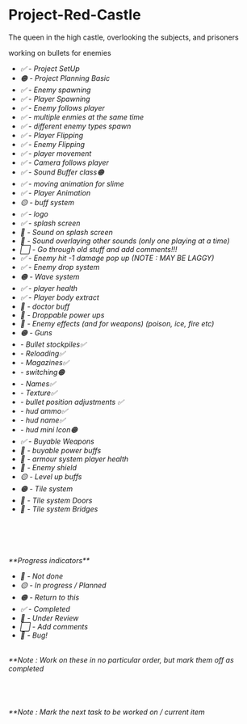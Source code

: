 # Project-Red-Castle
The queen in the high castle, overlooking the subjects, and prisoners


 working on bullets for enemies
<p>
  <em>
  <ul>
    <li>✅ - Project SetUp</li>
    <li>🟠 - Project Planning Basic</li>
    <li>✅ - Enemy spawning</li>
    <li>✅ - Player Spawning</li>
    <li>✅ - Enemy follows player</li>
    <li>✅ - multiple enmies at the same time</li>
    <li>✅ - different enemy types spawn</li>
    <li>✅ - Player Flipping</li>
    <li>✅ - Enemy Flipping</li>
    <li>✅ - player movement</li>
    <li>✅ - Camera follows player</li>
    <li>✅ - Sound Buffer class🟠</li>
    <li>✅ - moving animation for slime</li>
    <li>✅ - Player Animation</li>
    <li>🟡 - buff system</li>
    <li>✅ - logo</li>
    <li>✅ - splash screen</li>
    <li>🔷 - Sound on splash screen</li>
    <li>🐛 - Sound overlaying other sounds (only one playing at a time)</li>
    <li>⬜ - Go through old stuff and add comments!!!</li>
    <li>✅ - Enemy hit -1 damage pop up (NOTE : MAY BE LAGGY)</li>
    <li>✅ - Enemy drop system</li>
    <li>🟠 - Wave system</li>
    <li>✅ - player health</li>
    <li>✅ - Player body extract</li>
    <li>🔴 - doctor buff</li>
    <li>🔴 - Droppable power ups</li>
    <li>🔴 - Enemy effects (and for weapons) (poison, ice, fire etc)</li>
    <li>🟠 - Guns</li>
        <li>     - Bullet stockpiles✅</li>
        <li>     - Reloading✅</li>
        <li>     - Magazines✅</li>
        <li>     - switching🟠</li>
        <li>     - Names✅</li>
        <li>     - Texture✅</li>
        <li>     - bullet position adjustments ✅</li>
        <li>     - hud ammo✅</li>
        <li>     - hud name✅</li>
        <li>     - hud mini Icon🟠</li>
    <li>✅ - Buyable Weapons</li>
    <li>🔴 - buyable power buffs</li>
    <li>🔴 - armour system player health</li>
    <li>🔴 - Enemy shield</li>
    <li>🟡 - Level up buffs</li>
    <li>🟠 - Tile system</li>
    <li>🔴 - Tile system Doors</li>
    <li>🔴 - Tile system Bridges</li>
  </ul>
<br><br><br>
  </em></p>
    <h6><em>**Progress indicators**</em>
     <ul>
       <li>🔴 - Not done</li>
       <li>🟡 - In progress / Planned</li>
       <li>🟠 - Return to this</li>
       <li>✅ - Completed</li>
       <li>🔷 - Under Review</li>
       <li>⬜ - Add comments</li>
       <li>🐛 - Bug!</li>
     </ul>
    </h6>
  </em>
  <em>
  <h6>**Note : Work on these in no particular order, but mark them off as completed</h6><br>
  <h6>**Note : Mark the next task to be worked on / current item</h6>
  </em>